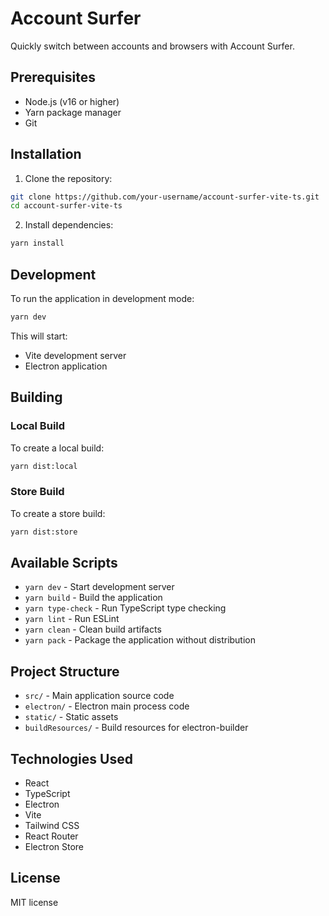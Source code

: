 # Account Surfer

Quickly switch between accounts and browsers with Account Surfer.

## Prerequisites

- Node.js (v16 or higher)
- Yarn package manager
- Git

## Installation

1. Clone the repository:
```bash
git clone https://github.com/your-username/account-surfer-vite-ts.git
cd account-surfer-vite-ts
```

2. Install dependencies:
```bash
yarn install
```

## Development

To run the application in development mode:

```bash
yarn dev
```

This will start:
- Vite development server
- Electron application

## Building

### Local Build
To create a local build:

```bash
yarn dist:local
```

### Store Build
To create a store build:

```bash
yarn dist:store
```

## Available Scripts

- `yarn dev` - Start development server
- `yarn build` - Build the application
- `yarn type-check` - Run TypeScript type checking
- `yarn lint` - Run ESLint
- `yarn clean` - Clean build artifacts
- `yarn pack` - Package the application without distribution

## Project Structure

- `src/` - Main application source code
- `electron/` - Electron main process code
- `static/` - Static assets
- `buildResources/` - Build resources for electron-builder

## Technologies Used

- React
- TypeScript
- Electron
- Vite
- Tailwind CSS
- React Router
- Electron Store

## License

MIT license